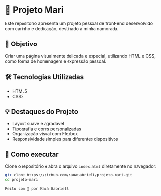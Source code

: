 # 💐 Projeto Mari

Este repositório apresenta um projeto pessoal de front-end desenvolvido com carinho e dedicação, destinado à minha namorada.

## 🎯 Objetivo

Criar uma página visualmente delicada e especial, utilizando HTML e CSS, como forma de homenagem e expressão pessoal.

## 🛠 Tecnologias Utilizadas

- HTML5
- CSS3

## 💡 Destaques do Projeto

- Layout suave e agradável
- Tipografia e cores personalizadas
- Organização visual com Flexbox
- Responsividade simples para diferentes dispositivos

## 🧪 Como executar

Clone o repositório e abra o arquivo `index.html` diretamente no navegador:

```bash
git clone https://github.com/KauaGabriell/projeto-mari.git
cd projeto-mari

Feito com 💖 por Kauã Gabriell
